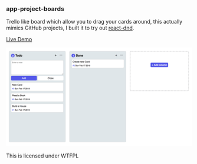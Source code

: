 ### app-project-boards

Trello like board which allow you to drag your cards around, this actually mimics GitHub projects, I built it to try out [react-dnd](https://github.com/react-dnd/react-dnd).

[Live Demo](https://vytautassugintas.github.io/app-project-boards/index)

![Demo](./demo.png)

This is licensed under WTFPL
